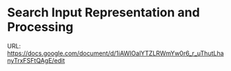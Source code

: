 # Search Input Representation and Processing

URL: https://docs.google.com/document/d/1iAWIOalYTZLRWmYw0r6_r_uThutLhanyTrxFSFtQAgE/edit
